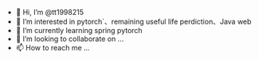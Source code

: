- 👋 Hi, I’m @tt1998215
- 👀 I’m interested in pytorch`、remaining useful life perdiction、Java web
- 🌱 I’m currently learning  spring pytorch
- 💞️ I’m looking to collaborate on ...
- 📫 How to reach me ...

<!---
tt1998215/tt1998215 is a ✨ special ✨ repository because its `README.md` (this file) appears on your GitHub profile.
You can click the Preview link to take a look at your changes.
--->
